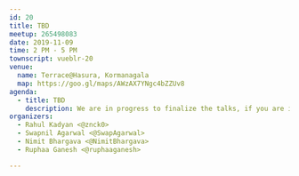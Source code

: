 ```yaml
---
id: 20
title: TBD
meetup: 265498083
date: 2019-11-09
time: 2 PM - 5 PM
townscript: vueblr-20
venue:
  name: Terrace@Hasura, Kormanagala
  map: https://goo.gl/maps/AWzAX7YNgc4bZZUv8
agenda:
  - title: TBD
    description: We are in progress to finalize the talks, if you are interested in presenting please submit your proposal at http://bit.ly/vueblrcfp 
organizers:
  - Rahul Kadyan <@znck0>
  - Swapnil Agarwal <@SwapAgarwal>
  - Nimit Bhargava <@NimitBhargava>
  - Ruphaa Ganesh <@ruphaaganesh>

---
```


<EventPage />
